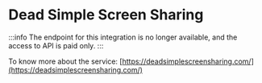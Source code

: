 # Dead Simple Screen Sharing

:::info
The endpoint for this integration is no longer available, and the access to API is paid only.
:::

To know more about the service: [https://deadsimplescreensharing.com/](https://deadsimplescreensharing.com/)
